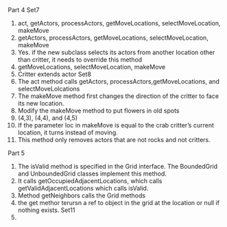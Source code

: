 Part 4
Set7
1. act, getActors, processActors, getMoveLocations, selectMoveLocation, makeMove
2. getActors, processActors, getMoveLocations, selectMoveLocation, makeMove
3. Yes. if the new subclass selects its actors from another location other than critter, it needs to override this method
4. getMoveLocations, selectMoveLocation, makeMove
5. Critter extends actor
Set8
1. The act method calls getActors, processActors,getMoveLocations, and selectMoveLolcations
2. The makeMove method first changes the direction of the critter to face its new location.
3. Modify the makeMove method to put flowers in old spots
4. (4,3), (4,4), and (4,5)
5. If the parameter loc in makeMove is equal to the crab critter’s current location, it turns instead of moving. 
6. This method only removes actors
that are not rocks and not critters.

Part 5
1. The isValid method is specified in the Grid interface. The BoundedGrid and UnboundedGrid
classes implement this method. 
2.  It calls getOccupiedAdjacentLocations,
which calls getValidAdjacentLocations which calls isValid. 
3. Method getNeighbors calls the Grid methods
4. the get methor terursn a ref to object in the grid at the location or null if nothing exists.
Set11
1.